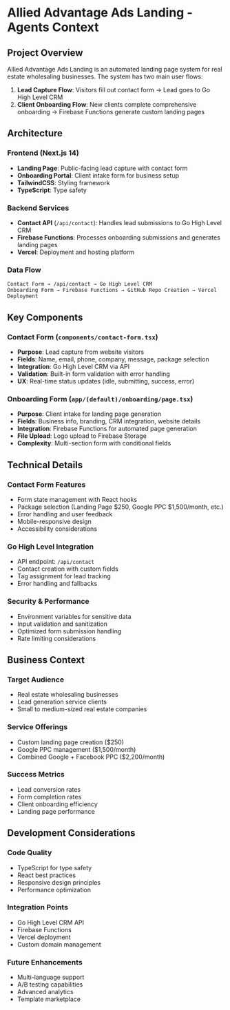 # Allied Advantage Ads Landing - Agents Context

## Project Overview
Allied Advantage Ads Landing is an automated landing page system for real estate wholesaling businesses. The system has two main user flows:

1. **Lead Capture Flow**: Visitors fill out contact form → Lead goes to Go High Level CRM
2. **Client Onboarding Flow**: New clients complete comprehensive onboarding → Firebase Functions generate custom landing pages

## Architecture

### Frontend (Next.js 14)
- **Landing Page**: Public-facing lead capture with contact form
- **Onboarding Portal**: Client intake form for business setup
- **TailwindCSS**: Styling framework
- **TypeScript**: Type safety

### Backend Services
- **Contact API** (`/api/contact`): Handles lead submissions to Go High Level CRM
- **Firebase Functions**: Processes onboarding submissions and generates landing pages
- **Vercel**: Deployment and hosting platform

### Data Flow
```
Contact Form → /api/contact → Go High Level CRM
Onboarding Form → Firebase Functions → GitHub Repo Creation → Vercel Deployment
```

## Key Components

### Contact Form (`components/contact-form.tsx`)
- **Purpose**: Lead capture from website visitors
- **Fields**: Name, email, phone, company, message, package selection
- **Integration**: Go High Level CRM via API
- **Validation**: Built-in form validation with error handling
- **UX**: Real-time status updates (idle, submitting, success, error)

### Onboarding Form (`app/(default)/onboarding/page.tsx`)
- **Purpose**: Client intake for landing page generation
- **Fields**: Business info, branding, CRM integration, website details
- **Integration**: Firebase Functions for automated page generation
- **File Upload**: Logo upload to Firebase Storage
- **Complexity**: Multi-section form with conditional fields

## Technical Details

### Contact Form Features
- Form state management with React hooks
- Package selection (Landing Page $250, Google PPC $1,500/month, etc.)
- Error handling and user feedback
- Mobile-responsive design
- Accessibility considerations

### Go High Level Integration
- API endpoint: `/api/contact`
- Contact creation with custom fields
- Tag assignment for lead tracking
- Error handling and fallbacks

### Security & Performance
- Environment variables for sensitive data
- Input validation and sanitization
- Optimized form submission handling
- Rate limiting considerations

## Business Context

### Target Audience
- Real estate wholesaling businesses
- Lead generation service clients
- Small to medium-sized real estate companies

### Service Offerings
- Custom landing page creation ($250)
- Google PPC management ($1,500/month)
- Combined Google + Facebook PPC ($2,200/month)

### Success Metrics
- Lead conversion rates
- Form completion rates
- Client onboarding efficiency
- Landing page performance

## Development Considerations

### Code Quality
- TypeScript for type safety
- React best practices
- Responsive design principles
- Performance optimization

### Integration Points
- Go High Level CRM API
- Firebase Functions
- Vercel deployment
- Custom domain management

### Future Enhancements
- Multi-language support
- A/B testing capabilities
- Advanced analytics
- Template marketplace
